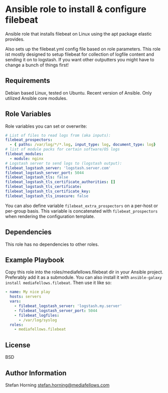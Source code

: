 []()

# Ansible role to install & configure filebeat
Ansible role that installs filebeat on Linux using the apt package elastic provides.

Also sets up the filebeat.yml config file based on role parameters.
This role ist mostly designed to setup filebeat for collection of logfile content and sending 
it on to logstash. If you want other outputters you might have to change a bunch of things first!

## Requirements
Debian based Linux, tested on Ubuntu. Recent version of Ansible. Only utilized Ansible core modules.

## Role Variables

Role variables you can set or overwrite:

```yaml
# List of files to read logs from (aka inputs):
filebeat_prospectors:
  - { paths: /var/log/*/*.log, input_type: log, document_type: log}
# list of module packs for certain software/OS logs
filebeat_modules:
  - module: nginx
# Logstash server to send logs to (logstash output):
filebeat_logstash_server: 'logstash.server.com'
filebeat_logstash_server_port: 5044
filebeat_logstash_tls: false
filebeat_logstash_tls_certificate_authorities: []
filebeat_logstash_tls_certificate:
filebeat_logstash_tls_certificate_key:
filebeat_logstash_tls_insecure: false
```

You can also define variable `filebeat_extra_prospectors` on a per-host or
per-group basis.  This variable is concatenated with `filebeat_prospectors`
when rendering the configuration template.

## Dependencies
This role has no dependencies to other roles.

## Example Playbook
Copy this role into the roles/mediafellows.filebeat dir in your Ansible project. Preferably add it as a submodule.
You can also install it with `ansible-galaxy install mediafellows.filebeat`.
Then use it like so:

```yaml
- name: My nice play
  hosts: servers
  vars:
    - filebeat_logstash_server: 'logstash.my.server'
    - filebeat_logstash_server_port: 5044
    - filebeat_logfiles:
      - /var/log/syslog
  roles:
    - mediafellows.filebeat
```

## License
BSD

## Author Information
Stefan Horning <stefan.horning@mediafellows.com>
